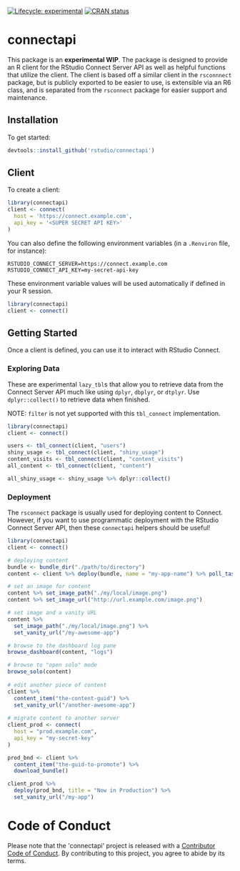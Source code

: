 <!-- badges: start -->
[![Lifecycle: experimental](https://img.shields.io/badge/lifecycle-experimental-orange.svg)](https://www.tidyverse.org/lifecycle/#experimental)
[![CRAN status](https://www.r-pkg.org/badges/version/connectapi)](https://cran.r-project.org/package=connectapi)
<!-- badges: end -->

# connectapi

This package is an **experimental WIP**. The package is designed to provide an R
client for the RStudio Connect Server API as well as helpful functions that
utilize the client. The client is based off a similar client in the `rsconnnect`
package, but is publicly exported to be easier to use, is extensible via an R6
class, and is separated from the `rsconnect` package for easier support and
maintenance.

## Installation

To get started:

```r
devtools::install_github('rstudio/connectapi')
```

## Client

To create a client:

```r
library(connectapi)
client <- connect(
  host = 'https://connect.example.com',
  api_key = '<SUPER SECRET API KEY>'
)
```

You can also define the following environment variables (in a `.Renviron` file, for instance):

```
RSTUDIO_CONNECT_SERVER=https://connect.example.com
RSTUDIO_CONNECT_API_KEY=my-secret-api-key
```

These environment variable values will be used automatically if defined in your R session.

```r
library(connectapi)
client <- connect()
```

## Getting Started

Once a client is defined, you can use it to interact with RStudio Connect.

### Exploring Data

These are experimental `lazy_tbl`s that allow you to retrieve data from the
Connect Server API much like using `dplyr`, `dbplyr`, or `dtplyr`.  Use
`dplyr::collect()` to retrieve data when finished.

NOTE: `filter` is not yet supported with this `tbl_connect` implementation.

```r
library(connectapi)
client <- connect()

users <- tbl_connect(client, "users")
shiny_usage <- tbl_connect(client, "shiny_usage")
content_visits <- tbl_connect(client, "content_visits")
all_content <- tbl_connect(client, "content")

all_shiny_usage <- shiny_usage %>% dplyr::collect()
```

### Deployment

The `rsconnect` package is usually used for deploying content to Connect.
However, if you want to use programmatic deployment with the RStudio Connect
Server API, then these `connectapi` helpers should be useful!

```r
library(connectapi)
client <- connect()

# deploying content
bundle <- bundle_dir("./path/to/directory")
content <- client %>% deploy(bundle, name = "my-app-name") %>% poll_task()

# set an image for content
content %>% set_image_path("./my/local/image.png")
content %>% set_image_url("http://url.example.com/image.png")

# set image and a vanity URL
content %>%
  set_image_path("./my/local/image.png") %>%
  set_vanity_url("/my-awesome-app")

# browse to the dashboard log pane
browse_dashboard(content, "logs")

# browse to "open solo" mode
browse_solo(content)
  
# edit another piece of content
client %>%
  content_item("the-content-guid") %>%
  set_vanity_url("/another-awesome-app")
  
# migrate content to another server
client_prod <- connect(
  host = "prod.example.com",
  api_key = "my-secret-key"
)

prod_bnd <- client %>%
  content_item("the-guid-to-promote") %>%
  download_bundle()

client_prod %>%
  deploy(prod_bnd, title = "Now in Production") %>%
  set_vanity_url("/my-app")
```

# Code of Conduct

Please note that the 'connectapi' project is released with a
[Contributor Code of Conduct](.github/CODE_OF_CONDUCT.md).
By contributing to this project, you agree to abide by its terms.

